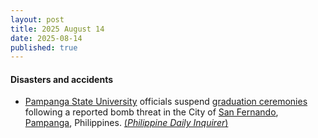```yaml
---
layout: post
title: 2025 August 14
date: 2025-08-14
published: true
---
```



#### Disasters and accidents

* [Pampanga State University](https://en.wikipedia.org/wiki/Pampanga_State_University "Pampanga State University") officials suspend [graduation ceremonies](https://en.wikipedia.org/wiki/Graduation "Graduation") following a reported bomb threat in the City of [San Fernando](https://en.wikipedia.org/wiki/San_Fernando%2C_Pampanga "San Fernando, Pampanga"), [Pampanga](https://en.wikipedia.org/wiki/Pampanga "Pampanga"), Philippines. [(*Philippine Daily Inquirer*)](https://newsinfo.inquirer.net/2095682/pampanga-school-suspends-graduation-rites-over-bomb-threat)
